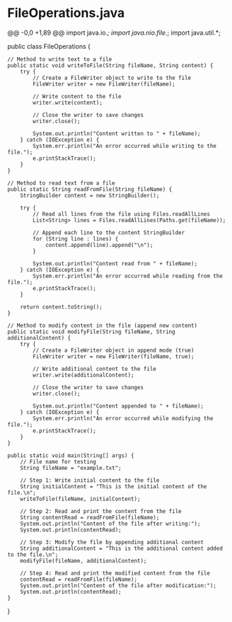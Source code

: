 # FileOperations.java
@@ -0,0 +1,89 @@
import java.io.*;
import java.nio.file.*;
import java.util.*;

public class FileOperations {

    // Method to write text to a file
    public static void writeToFile(String fileName, String content) {
        try {
            // Create a FileWriter object to write to the file
            FileWriter writer = new FileWriter(fileName);
            
            // Write content to the file
            writer.write(content);
            
            // Close the writer to save changes
            writer.close();
            
            System.out.println("Content written to " + fileName);
        } catch (IOException e) {
            System.err.println("An error occurred while writing to the file.");
            e.printStackTrace();
        }
    }

    // Method to read text from a file
    public static String readFromFile(String fileName) {
        StringBuilder content = new StringBuilder();
        
        try {
            // Read all lines from the file using Files.readAllLines
            List<String> lines = Files.readAllLines(Paths.get(fileName));
            
            // Append each line to the content StringBuilder
            for (String line : lines) {
                content.append(line).append("\n");
            }
            
            System.out.println("Content read from " + fileName);
        } catch (IOException e) {
            System.err.println("An error occurred while reading from the file.");
            e.printStackTrace();
        }
        
        return content.toString();
    }

    // Method to modify content in the file (append new content)
    public static void modifyFile(String fileName, String additionalContent) {
        try {
            // Create a FileWriter object in append mode (true)
            FileWriter writer = new FileWriter(fileName, true);
            
            // Write additional content to the file
            writer.write(additionalContent);
            
            // Close the writer to save changes
            writer.close();
            
            System.out.println("Content appended to " + fileName);
        } catch (IOException e) {
            System.err.println("An error occurred while modifying the file.");
            e.printStackTrace();
        }
    }

    public static void main(String[] args) {
        // File name for testing
        String fileName = "example.txt";
        
        // Step 1: Write initial content to the file
        String initialContent = "This is the initial content of the file.\n";
        writeToFile(fileName, initialContent);
        
        // Step 2: Read and print the content from the file
        String contentRead = readFromFile(fileName);
        System.out.println("Content of the file after writing:");
        System.out.println(contentRead);
        
        // Step 3: Modify the file by appending additional content
        String additionalContent = "This is the additional content added to the file.\n";
        modifyFile(fileName, additionalContent);
        
        // Step 4: Read and print the modified content from the file
        contentRead = readFromFile(fileName);
        System.out.println("Content of the file after modification:");
        System.out.println(contentRead);
    }
}
